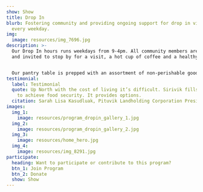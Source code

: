 ```yaml
---
show: Show
title: Drop In
blurb: Fostering community and providing ongoing support for drop in visitors
  every weekday.
img:
  image: resources/img_7696.jpg
description: >-
  Our Drop In hours runs weekdays from 9-4pm. All community members are welcome
  and invited to stop by for a visit, a hot cup of coffee and a healthy snack.


  Our pantry table is prepped with an assortment of non-perishable goods available to all community members. We keep home cooked frozen meals, ingredients and country food on hand to share with community members who drop in hungry or in need of food support.
testimonial:
  label: Testimonial
  quote: Up North with the cost of living it’s difficult. Sirivik fills the gaps
    to achieve food security. It provides options.
  citation: Sarah Lisa Kasudluak, Pituvik Landholding Corporation President
images:
  img_1:
    image: resources/program_dropin_gallery_1.jpg
  img_2:
    image: resources/program_dropin_gallery_2.jpg
  img_3:
    image: resources/home_hero.jpg
  img_4:
    image: resources/img_8291.jpg
participate:
  heading: Want to participate or contribute to this program?
  btn_1: Join Program
  btn_2: Donate
  show: Show
---
```

